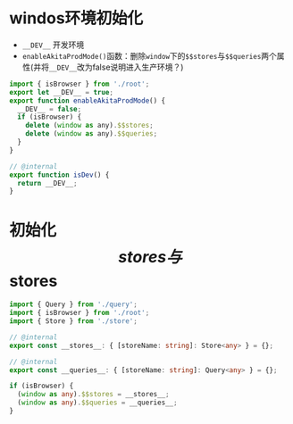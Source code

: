 # windos环境初始化
- `__DEV__` 开发环境
- `enableAkitaProdMode()`函数：删除`window`下的`$$stores`与`$$queries`两个属性(并将`__DEV__`改为false说明进入生产环境？)
``` javascript
import { isBrowser } from './root';
export let __DEV__ = true;
export function enableAkitaProdMode() {
  __DEV__ = false;
  if (isBrowser) {
    delete (window as any).$$stores;
    delete (window as any).$$queries;
  }
}

// @internal
export function isDev() {
  return __DEV__;
}
```

# 初始化 $$stores 与 $$stores
``` typescript
import { Query } from './query';
import { isBrowser } from './root';
import { Store } from './store';

// @internal
export const __stores__: { [storeName: string]: Store<any> } = {};

// @internal
export const __queries__: { [storeName: string]: Query<any> } = {};

if (isBrowser) {
  (window as any).$$stores = __stores__;
  (window as any).$$queries = __queries__;
}
```